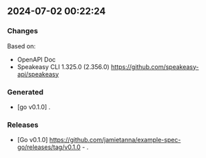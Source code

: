 

## 2024-07-02 00:22:24
### Changes
Based on:
- OpenAPI Doc  
- Speakeasy CLI 1.325.0 (2.356.0) https://github.com/speakeasy-api/speakeasy
### Generated
- [go v0.1.0] .
### Releases
- [Go v0.1.0] https://github.com/jamietanna/example-spec-go/releases/tag/v0.1.0 - .